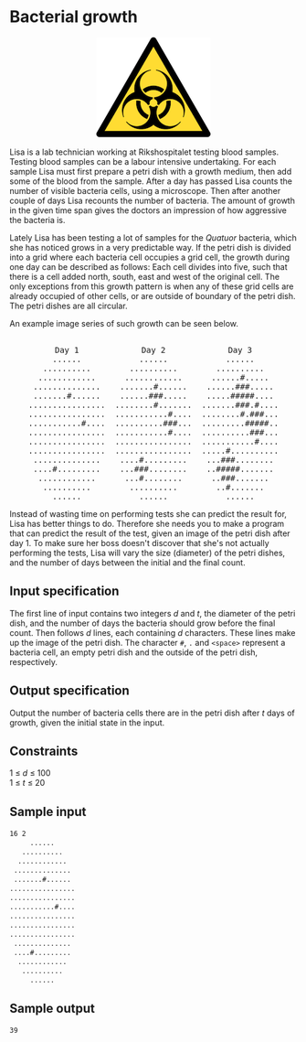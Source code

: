# Bacterial growth
<center><img src="../images/bacterial.png" /></center>  


Lisa is a lab technician working at Rikshospitalet testing blood samples. Testing blood samples can be a labour intensive undertaking. For each sample Lisa must first prepare a petri dish with a growth medium, then add some of the blood from the sample. After a day has passed Lisa counts the number of visible bacteria cells, using a microscope. Then after another couple of days Lisa recounts the number of bacteria. The amount of growth in the given time span gives the doctors an impression of how aggressive the bacteria is.

Lately Lisa has been testing a lot of samples for the _Quatuor_ bacteria, which she has noticed grows in a very predictable way. If the petri dish is divided into a grid where each bacteria cell occupies a grid cell, the growth during one day can be described as follows: Each cell divides into five, such that there is a cell added north, south, east and west of the original cell. The only exceptions from this growth pattern is when any of these grid cells are already occupied of other cells, or are outside of boundary of the petri dish. The petri dishes are all circular.

An example image series of such growth can be seen below.
<pre><center>
Day 1             Day 2             Day 3
     ......            ......            ......     
   ..........        ..........        ..........   
  ............      ............      ......#.....  
 ..............    .......#......    ......###..... 
 .......#......    ......###.....    .....#####.... 
................  ........#.......  .......###.#....
................  ...........#....  ........#.###...
...........#....  ..........###...  .........#####..
................  ...........#....  ..........###...
................  ................  ...........#....
................  ................  .....#..........
 ..............    ....#.........    ...###........ 
 ....#.........    ...###........    ..#####....... 
  ............      ...#........      ..###.......  
   ..........        ..........        ..#.......   
     ......            ......            ......     
</center></pre>

Instead of wasting time on performing tests she can predict the result for, Lisa has better things to do. Therefore she needs you to make a program that can predict the result of the test, given an image of the petri dish after day 1. To make sure her boss doesn't discover that she's not actually performing the tests, Lisa will vary the size (diameter) of the petri dishes, and the number of days between the initial and the final count.

## Input specification
The first line of input contains two integers _d_ and _t_, the diameter of the petri dish, and the number of days the bacteria should grow before the final count.
Then follows _d_ lines, each containing _d_ characters. These lines make up the image of the petri dish. The character `#`, `.` and `<space>` represent a bacteria cell, an empty petri dish and the outside of the petri dish, respectively.

## Output specification
Output the number of bacteria cells there are in the petri dish after _t_ days of growth, given the initial state in the input.

## Constraints
1 &le; _d_ &le; 100  
1 &le; _t_ &le; 20

## Sample input
```
16 2
     ......     
   ..........   
  ............  
 .............. 
 .......#...... 
................
................
...........#....
................
................
................
 .............. 
 ....#......... 
  ............  
   ..........   
     ......  
```

## Sample output
```
39
```